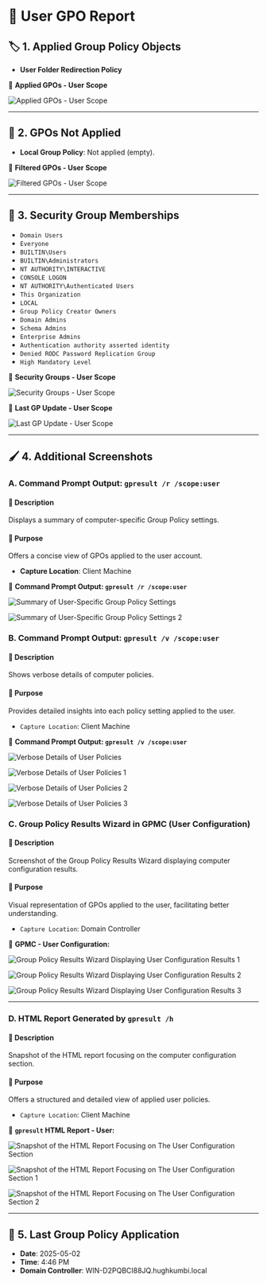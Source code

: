 # 👤 User GPO Report

## 🏷️ 1. Applied Group Policy Objects

- **User Folder Redirection Policy**


📸 **Applied GPOs - User Scope**

![Applied GPOs - User Scope](https://github.com/user-attachments/assets/5f1e63ac-de14-4386-ae59-4b72d4d74f25)

---

## 🚫 2. GPOs Not Applied

- **Local Group Policy**: Not applied (empty).

📸 **Filtered GPOs - User Scope**

![Filtered GPOs - User Scope](https://github.com/user-attachments/assets/77aaa7e2-b563-46d7-aafa-08d518f9b034)

---

## 🛂 3. Security Group Memberships

- `Domain Users`
- `Everyone`
- `BUILTIN\Users`
- `BUILTIN\Administrators`
- `NT AUTHORITY\INTERACTIVE`
- `CONSOLE LOGON`
- `NT AUTHORITY\Authenticated Users`
- `This Organization`
- `LOCAL`
- `Group Policy Creator Owners`
- `Domain Admins`
- `Schema Admins`
- `Enterprise Admins`
- `Authentication authority asserted identity`
- `Denied RODC Password Replication Group`
- `High Mandatory Level`

📸 **Security Groups - User Scope**

![Security Groups - User Scope](https://github.com/user-attachments/assets/07a1985c-02d9-41c5-b62c-14c7c031ab2e)

📸 **Last GP Update - User Scope**

![Last GP Update - User Scope](https://github.com/user-attachments/assets/7f70da7c-e28a-4029-a255-406d76fd4752)

---

## 🖌️ 4. Additional Screenshots

### A. Command Prompt Output: `gpresult /r /scope:user`

#### 📝 Description

Displays a summary of computer-specific Group Policy settings.

#### 🎯 Purpose

Offers a concise view of GPOs applied to the user account.
   - **Capture Location**: Client Machine
     
📸 **Command Prompt Output: `gpresult /r /scope:user`**
   
![Summary of User-Specific Group Policy Settings](https://github.com/user-attachments/assets/82b68d4d-8aae-442c-9d77-931d4b8b7b3e)

![Summary of User-Specific Group Policy Settings 2](https://github.com/user-attachments/assets/8cc64949-d484-49fa-96ae-ee49655def22)

### B. Command Prompt Output: `gpresult /v /scope:user`

#### 📝 Description 

Shows verbose details of computer policies.

#### 🎯 Purpose

Provides detailed insights into each policy setting applied to the user.

   - `Capture Location`: Client Machine

📸 **Command Prompt Output: `gpresult /v /scope:user`**
   
![Verbose Details of User Policies](https://github.com/user-attachments/assets/b082f784-5e17-40d3-a000-00a4a664a6e4)

![Verbose Details of User Policies 1](https://github.com/user-attachments/assets/c25c6e1a-a6fd-40e8-9e44-f1cfa75b47b1)

![Verbose Details of User Policies 2](https://github.com/user-attachments/assets/1b0e99a0-8dd7-444d-9df2-7bef177c7fed)

![Verbose Details of User Policies 3](https://github.com/user-attachments/assets/0335aed7-52f3-425e-bb84-e40e2dacb5a1)
   
### C. **Group Policy Results Wizard in GPMC (User Configuration)**
   
#### 📝 Description 

Screenshot of the Group Policy Results Wizard displaying computer configuration results.

#### 🎯 Purpose

Visual representation of GPOs applied to the user, facilitating better understanding.

   - `Capture Location`: Domain Controller

📸 **GPMC - User Configuration:**
   
![Group Policy Results Wizard Displaying User Configuration Results 1](https://github.com/user-attachments/assets/de30c4eb-3fc5-44f3-b15e-1c4df1b52384)

![Group Policy Results Wizard Displaying User Configuration Results 2](https://github.com/user-attachments/assets/94d74082-0442-40f3-a663-86b6bf4592c7)

![Group Policy Results Wizard Displaying User Configuration Results 3](https://github.com/user-attachments/assets/47f8543e-612e-47c2-9e8d-f7f2334183a5)

---

### D. HTML Report Generated by `gpresult /h`

#### 📝 Description 

Snapshot of the HTML report focusing on the computer configuration section.

#### 🎯 Purpose 

Offers a structured and detailed view of applied user policies.

   - `Capture Location`: Client Machine

📸 **`gpresult` HTML Report - User:**
   
![Snapshot of the HTML Report Focusing on The User Configuration Section](https://github.com/user-attachments/assets/e96366f3-13b7-41dc-b972-c7fe6f5b2ba1)

![Snapshot of the HTML Report Focusing on The User Configuration Section 1](https://github.com/user-attachments/assets/9a954d82-20b3-4dea-978b-28b5d85ebc7a)

![Snapshot of the HTML Report Focusing on The User Configuration Section 2](https://github.com/user-attachments/assets/1b493ad1-869a-4733-b80a-b43821225bd5)

---

## 🔄 5. Last Group Policy Application

- **Date**: 2025-05-02
- **Time**: 4:46 PM
- **Domain Controller**: WIN-D2PQBCI88JQ.hughkumbi.local
